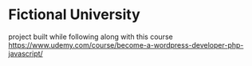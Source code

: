 # Fictional University 

project built while following along with this course https://www.udemy.com/course/become-a-wordpress-developer-php-javascript/